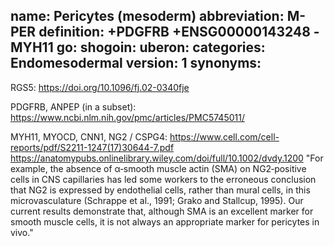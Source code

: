 name: Pericytes (mesoderm)
abbreviation: M-PER
definition: +PDGFRB +ENSG00000143248 -MYH11
go:
shogoin: 
uberon:
categories: Endomesodermal
version: 1
synonyms:
---

RGS5: https://doi.org/10.1096/fj.02-0340fje

PDGFRB, ANPEP (in a subset): https://www.ncbi.nlm.nih.gov/pmc/articles/PMC5745011/

MYH11, MYOCD, CNN1, NG2 / CSPG4: 
    https://www.cell.com/cell-reports/pdf/S2211-1247(17)30644-7.pdf
    https://anatomypubs.onlinelibrary.wiley.com/doi/full/10.1002/dvdy.1200
    "For example, the absence of α‐smooth muscle actin (SMA) on NG2‐positive cells in CNS capillaries has led some workers to the erroneous conclusion that NG2 is expressed by endothelial cells, rather than mural cells, in this microvasculature (Schrappe et al., 1991; Grako and Stallcup, 1995). Our current results demonstrate that, although SMA is an excellent marker for smooth muscle cells, it is not always an appropriate marker for pericytes in vivo."
